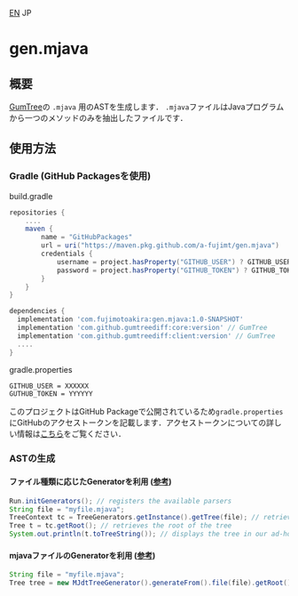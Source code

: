 [EN](./README.md) JP

# gen.mjava

## 概要

[GumTree](https://github.com/GumTreeDiff/gumtree)の `.mjava` 用のASTを生成します．
 `.mjava`ファイルはJavaプログラムから一つのメソッドのみを抽出したファイルです．

## 使用方法

### Gradle (GitHub Packagesを使用)

build.gradle
```groovy
repositories {
    ....
    maven {
        name = "GitHubPackages"
        url = uri("https://maven.pkg.github.com/a-fujimt/gen.mjava")
        credentials {
            username = project.hasProperty("GITHUB_USER") ? GITHUB_USER : ''
            password = project.hasProperty("GITHUB_TOKEN") ? GITHUB_TOKEN : ''
        }
    }
}

dependencies {
  implementation 'com.fujimotoakira:gen.mjava:1.0-SNAPSHOT'
  implementation 'com.github.gumtreediff:core:version' // GumTree
  implementation 'com.github.gumtreediff:client:version' // GumTree
  ....
}
```

gradle.properties
 ```
GITHUB_USER = XXXXXX
GUTHUB_TOKEN = YYYYYY
 ```

このプロジェクトはGitHub Packageで公開されているため`gradle.properties`にGitHubのアクセストークンを記載します．アクセストークンについての詳しい情報は[こちら](https://docs.github.com/ja/packages/learn-github-packages/about-github-packages#managing-packages)をご覧ください．

### ASTの生成

#### ファイル種類に応じたGeneratorを利用 ([参考](https://github.com/GumTreeDiff/gumtree/wiki/GumTree-API#using-the-generator-registry))
```java
Run.initGenerators(); // registers the available parsers
String file = "myfile.mjava";
TreeContext tc = TreeGenerators.getInstance().getTree(file); // retrieves and applies the default parser for the file 
Tree t = tc.getRoot(); // retrieves the root of the tree
System.out.println(t.toTreeString()); // displays the tree in our ad-hoc format
```

#### mjavaファイルのGeneratorを利用 ([参考](https://github.com/GumTreeDiff/gumtree/wiki/GumTree-API#using-a-specific-generator))
```java
String file = "myfile.mjava";
Tree tree = new MJdtTreeGenerator().generateFrom().file(file).getRoot(); // instantiates and applies the MJDT generator
```



